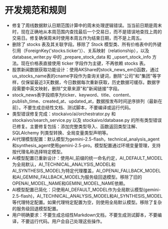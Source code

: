 # 开发规范和规则

- 修复了周线数据默认日期范围计算中的周末处理逻辑错误。当当前日期是周末时，现在正确地从本周范围内查找最后一个交易日，而不是错误地查找上周的交易日。修复确保周末时使用本周五作为结束日期，而不是上周五。
- 删除了 stocks 表及其关联字段。移除了 Stock 模型类、所有价格表中的外键引用（ForeignKey('stocks.ticker')）、关系映射（relationship），以及 database_writer.py 中的 _prepare_stock_data 和 _upsert_stock_info 方法。现在价格表直接使用 ticker 字段作为主键，不再依赖 stocks 表。
- 股票新闻数据获取功能设计：使用AKShare的stock_news_em()函数，通过us_stocks_name表的cname字段作为查询关键词，删除"公司"和"集团"等字样，仅保留最近3天数据，今日数据每次重新获取，历史数据可缓存。数据字段需要中英文映射，删除"文章来源"和"新闻链接"字段。
- stock_news表字段顺序为ticker、keyword、title、content、publish_time、created_at、updated_at，数据按发布时间逆序排列（最新在前）。不要生成总结性文档、测试脚本，不要编译或运行代码。
- 类型错误修复完成：stockaivo/ai/orchestrator.py 和 stockaivo/search_service.py 以及 stockaivo/database.py 的所有类型错误已修复。主要修复包括：添加完整类型导入、函数返回类型注解、SQLAlchemy 列类型转换、全局变量类型声明等。
- AI代理模型配置：默认模型为gemini-2.5-flash，technical_analysis_agent和synthesis_agent使用gemini-2.5-pro。模型配置通过环境变量管理，支持按代理名称选择特定模型。
- AI模型配置已重新设计：使用AI_前缀的统一命名约定，AI_DEFAULT_MODEL为全局默认，AI_TECHNICAL_ANALYSIS_MODEL和AI_SYNTHESIS_MODEL为特定代理覆盖，AI_OPENAI_FALLBACK_MODEL和AI_GEMINI_FALLBACK_MODEL为服务级回退模型。移除了旧的OPENAI_MODEL_NAME和GEMINI_MODEL_NAME依赖。
- AI模型配置已简化：只使用AI_DEFAULT_MODEL作为全局默认模型(gemini-2.5-flash)，AI_TECHNICAL_ANALYSIS_MODEL和AI_SYNTHESIS_MODEL等代理特定配置。如果代理特定配置为空，则使用全局默认模型。移除了复杂的服务级回退模型配置。
- 用户明确要求：不要生成总结性Markdown文档，不要生成测试脚本，不要编译，不要运行代码。用户会自己处理这些操作。
